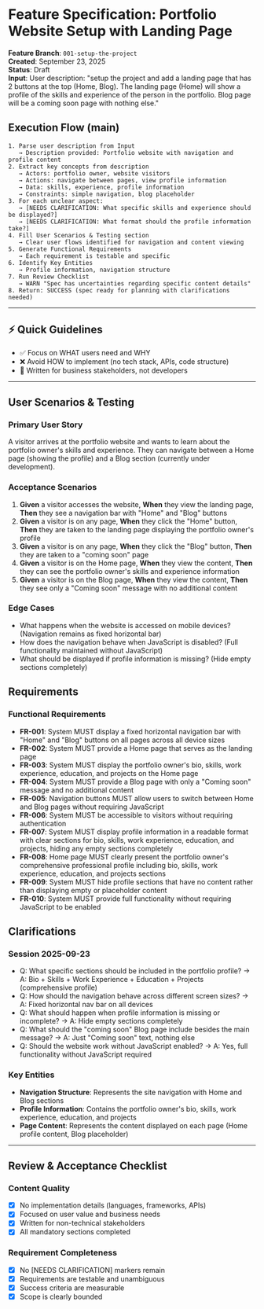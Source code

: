 # Feature Specification: Portfolio Website Setup with Landing Page

**Feature Branch**: `001-setup-the-project`  
**Created**: September 23, 2025  
**Status**: Draft  
**Input**: User description: "setup the project and add a landing page that has 2 buttons at the top (Home, Blog). The landing page (Home) will show a profile of the skills and experience of the person in the portfolio. Blog page will be a coming soon page with nothing else."

## Execution Flow (main)
```
1. Parse user description from Input
   → Description provided: Portfolio website with navigation and profile content
2. Extract key concepts from description
   → Actors: portfolio owner, website visitors
   → Actions: navigate between pages, view profile information
   → Data: skills, experience, profile information
   → Constraints: simple navigation, blog placeholder
3. For each unclear aspect:
   → [NEEDS CLARIFICATION: What specific skills and experience should be displayed?]
   → [NEEDS CLARIFICATION: What format should the profile information take?]
4. Fill User Scenarios & Testing section
   → Clear user flows identified for navigation and content viewing
5. Generate Functional Requirements
   → Each requirement is testable and specific
6. Identify Key Entities
   → Profile information, navigation structure
7. Run Review Checklist
   → WARN "Spec has uncertainties regarding specific content details"
8. Return: SUCCESS (spec ready for planning with clarifications needed)
```

---

## ⚡ Quick Guidelines
- ✅ Focus on WHAT users need and WHY
- ❌ Avoid HOW to implement (no tech stack, APIs, code structure)
- 👥 Written for business stakeholders, not developers

---

## User Scenarios & Testing

### Primary User Story
A visitor arrives at the portfolio website and wants to learn about the portfolio owner's skills and experience. They can navigate between a Home page (showing the profile) and a Blog section (currently under development).

### Acceptance Scenarios
1. **Given** a visitor accesses the website, **When** they view the landing page, **Then** they see a navigation bar with "Home" and "Blog" buttons
2. **Given** a visitor is on any page, **When** they click the "Home" button, **Then** they are taken to the landing page displaying the portfolio owner's profile
3. **Given** a visitor is on any page, **When** they click the "Blog" button, **Then** they are taken to a "coming soon" page
4. **Given** a visitor is on the Home page, **When** they view the content, **Then** they can see the portfolio owner's skills and experience information
5. **Given** a visitor is on the Blog page, **When** they view the content, **Then** they see only a "Coming soon" message with no additional content

### Edge Cases
- What happens when the website is accessed on mobile devices? (Navigation remains as fixed horizontal bar)
- How does the navigation behave when JavaScript is disabled? (Full functionality maintained without JavaScript)
- What should be displayed if profile information is missing? (Hide empty sections completely)

## Requirements

### Functional Requirements
- **FR-001**: System MUST display a fixed horizontal navigation bar with "Home" and "Blog" buttons on all pages across all device sizes
- **FR-002**: System MUST provide a Home page that serves as the landing page
- **FR-003**: System MUST display the portfolio owner's bio, skills, work experience, education, and projects on the Home page
- **FR-004**: System MUST provide a Blog page with only a "Coming soon" message and no additional content
- **FR-005**: Navigation buttons MUST allow users to switch between Home and Blog pages without requiring JavaScript
- **FR-006**: System MUST be accessible to visitors without requiring authentication
- **FR-007**: System MUST display profile information in a readable format with clear sections for bio, skills, work experience, education, and projects, hiding any empty sections completely
- **FR-008**: Home page MUST clearly present the portfolio owner's comprehensive professional profile including bio, skills, work experience, education, and projects sections
- **FR-009**: System MUST hide profile sections that have no content rather than displaying empty or placeholder content
- **FR-010**: System MUST provide full functionality without requiring JavaScript to be enabled

## Clarifications

### Session 2025-09-23
- Q: What specific sections should be included in the portfolio profile? → A: Bio + Skills + Work Experience + Education + Projects (comprehensive profile)
- Q: How should the navigation behave across different screen sizes? → A: Fixed horizontal nav bar on all devices
- Q: What should happen when profile information is missing or incomplete? → A: Hide empty sections completely
- Q: What should the "coming soon" Blog page include besides the main message? → A: Just "Coming soon" text, nothing else
- Q: Should the website work without JavaScript enabled? → A: Yes, full functionality without JavaScript required

### Key Entities
- **Navigation Structure**: Represents the site navigation with Home and Blog sections
- **Profile Information**: Contains the portfolio owner's bio, skills, work experience, education, and projects
- **Page Content**: Represents the content displayed on each page (Home profile content, Blog placeholder)

---

## Review & Acceptance Checklist

### Content Quality
- [x] No implementation details (languages, frameworks, APIs)
- [x] Focused on user value and business needs
- [x] Written for non-technical stakeholders
- [x] All mandatory sections completed

### Requirement Completeness
- [x] No [NEEDS CLARIFICATION] markers remain
- [x] Requirements are testable and unambiguous  
- [x] Success criteria are measurable
- [x] Scope is clearly bounded
